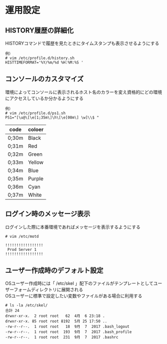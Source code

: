 # 運用設定

## HISTORY履歴の詳細化
HISTORYコマンドで履歴を見たときにタイムスタンプも表示させるようにする  

```
例）
# vim /etc/profile.d/history.sh
HISTTIMEFORMAT='%Y/%m/%d %H:%M:%S '
```

## コンソールのカスタマイズ
環境によってコンソールに表示されるホスト名のカラーを変え資格的にどの環境にアクセスしているか分かるようにする  

```
例）
# vim /etc/profile.d/ps1.sh
PS1="[\u@\[\e[1;35m\]\h\[\e[00m\] \w]\\$ "
```

| code  | coloer |
| ----- | ------ |
| 0;30m | Black  |
| 0;31m | Red    |
| 0;32m | Green  |
| 0;33m | Yellow |
| 0;34m | Blue   |
| 0;35m | Purple |
| 0;36m | Cyan   |
| 0;37m | White  |

## ログイン時のメッセージ表示
ログインした際に本番環境であればメッセージを表示するようにする  

```
# vim /etc/motd

!!!!!!!!!!!!!!!!!
 Prod Server 1
!!!!!!!!!!!!!!!!!

```

## ユーザー作成時のデフォルト設定  
OSユーザー作成時には「 /etc/skel 」配下のファイルがテンプレートとしてユーザーフォームディレクトリに展開される  
OSユーザーに標準で設定したい変数やファイルがある場合に利用する  

```
# ls -la /etc/skel/
合計 24
drwxr-xr-x.  2 root root   62  4月  6 23:18 .
drwxr-xr-x. 85 root root 8192  5月 25 17:50 ..
-rw-r--r--.  1 root root   18  9月  7  2017 .bash_logout
-rw-r--r--.  1 root root  193  9月  7  2017 .bash_profile
-rw-r--r--.  1 root root  231  9月  7  2017 .bashrc
```
